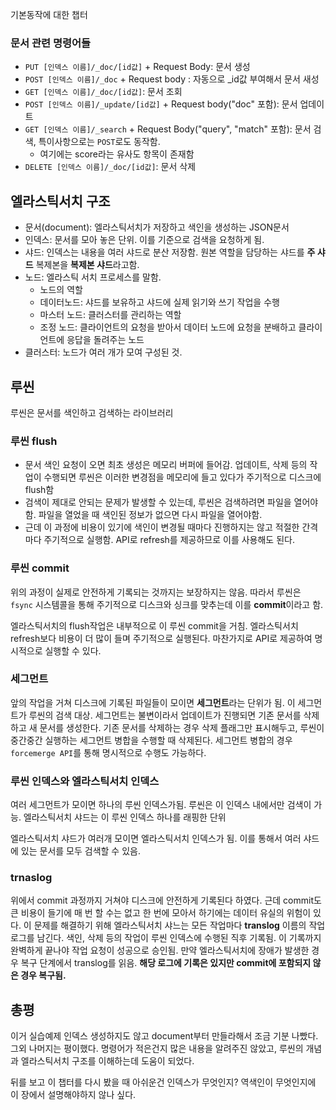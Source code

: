 기본동작에 대한 챕터

### 문서 관련 명령어들

- `PUT [인덱스 이름]/_doc/[id값]` + Request Body: 문서 생성
- `POST [인덱스 이름]/_doc` + Request body : 자동으로 _id값 부여해서 문서 새성
- `GET [인덱스 이름]/_doc/[id값]`: 문서 조회
- `POST [인덱스 이름]/_update/[id값]` + Request body("doc" 포함): 문서 업데이트
- `GET [인덱스 이름]/_search` + Request Body("query", "match" 포함): 문서 검색, 특이사항으로는 `POST`로도 동작함.
  - 여기에는 score라는 유사도 항목이 존재함
- `DELETE [인덱스 이름]/_doc/[id값]`: 문서 삭제

## 엘라스틱서치 구조

- 문서(document): 엘라스틱서치가 저장하고 색인을 생성하는 JSON문서
- 인덱스: 문서를 모아 놓은 단위. 이를 기준으로 검색을 요청하게 됨.
- 샤드: 인덱스는 내용을 여러 샤드로 분산 저장함. 원본 역할을 담당하는 샤드를 **주 샤드** 복제본을 **복제본 샤드**라고함.
- 노드: 엘라스틱 서치 프로세스를 말함.
  - 노드의 역할
  - 데이터노드: 샤드를 보유하고 샤드에 실제 읽기와 쓰기 작업을 수행
  - 마스터 노드: 클러스터를 관리하는 역할
  - 조정 노드: 클라이언트의 요청을 받아서 데이터 노드에 요청을 분배하고 클라이언트에 응답을 돌려주는 노드
- 클러스터: 노드가 여러 개가 모여 구성된 것.

## 루씬

루씬은 문서를 색인하고 검색하는 라이브러리

### 루씬 flush

- 문서 색인 요청이 오면 최초 생성은 메모리 버퍼에 들어감. 업데이트, 삭제 등의 작업이 수행되면 루씬은 이러한 변경점을 메모리에 들고 있다가 주기적으로 디스크에 flush함
- 검색이 제대로 안되는 문제가 발생할 수 있는데, 루씬은 검색하려면 파일을 열어야함. 파일을 열었을 때 색인된 정보가 없으면 다시 파일을 열어야함.
- 근데 이 과정에 비용이 있기에 색인이 변경될 때마다 진행하지는 않고 적절한 간격마다 주기적으로 실행함. API로 refresh를 제공하므로 이를 사용해도 된다.

### 루씬 commit

위의 과정이 실제로 안전하게 기록되는 것까지는 보장하지는 않음. 따라서 루씬은 `fsync` 시스템콜을 통해 주기적으로 디스크와 싱크를 맞추는데 이를 **commit**이라고 함.

엘라스틱서치의 flush작업은 내부적으로 이 루씬 commit을 거침. 엘라스틱서치 refresh보다 비용이 더 많이 들며 주기적으로 실행된다. 마찬가지로 API로 제공하여 명시적으로 실행할 수 있다.


### 세그먼트

앞의 작업을 거쳐 디스크에 기록된 파일들이 모이면 **세그먼트**라는 단위가 됨. 이 세그먼트가 루씬의 검색 대상. 세그먼트는 불변이라서 업데이트가 진행되면 기존 문서를 삭제하고 새 문서를 생성한다. 기존 문서를 삭제하는 경우 삭제 플래그만 표시해두고, 루씬이 중간중간 실행하는 세그먼트 병합을 수행할 때 삭제된다. 세그먼트 병합의 경우 `forcemerge API`를 통해 명시적으로 수행도 가능하다. 

### 루씬 인덱스와 엘라스틱서치 인덱스

여러 세그먼트가 모이면 하나의 루씬 인덱스가됨. 루씬은 이 인덱스 내에서만 검색이 가능. 엘라스틱서치 샤드는 이 루씬 인덱스 하나를 래핑한 단위

엘라스틱서치 샤드가 여러개 모이면 엘라스틱서치 인덱스가 됨. 이를 통해서 여러 샤드에 있는 문서를 모두 검색할 수 있음.

### trnaslog

위에서 commit 과정까지 거쳐야 디스크에 안전하게 기록된다 하였다. 근데 commit도 큰 비용이 들기에 매 번 할 수는 없고 한 번에 모아서 하기에는 데이터 유실의 위험이 있다. 이 문제를 해결하기 위해 엘라스틱서치 샤느는 모든 작업마다 **translog** 이름의 작업 로그를 남긴다. 색인, 삭제 등의 작업이 루씬 인덱스에 수행된 직후 기록됨. 이 기록까지 완벽하게 끝나야 작업 요청이 성공으로 승인됨. 만약 엘라스틱서치에 장애가 발생한 경우 복구 단계에서 translog를 읽음. **해당 로그에 기록은 있지만 commit에 포함되지 않은 경우 복구됨.**


## 총평

이거 실습예제 인덱스 생성하지도 않고 document부터 만들라해서 조금 기분 나빴다. 그외 나머지는 평이했다. 명령어가 적은건지 많은 내용을 알려주진 않았고, 루씬의 개념과 엘라스틱서치 구조를 이해하는데 도움이 되었다.

뒤를 보고 이 챕터를 다시 봤을 때 아쉬운건 인덱스가 무엇인지? 역색인이 무엇인지에 이 장에서 설명해야하지 않나 싶다.




